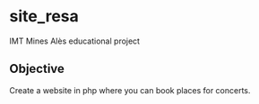 # site_resa

IMT Mines Alès educational project

## Objective

Create a website in php where you can book places for concerts.
